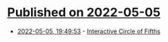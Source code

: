 # [Published on 2022-05-05](index.md)

* [2022-05-05, 19:49:53](https://news.ycombinator.com/item?id=31277702) - [Interactive Circle of Fifths](https://muted.io/circle-of-fifths/)
